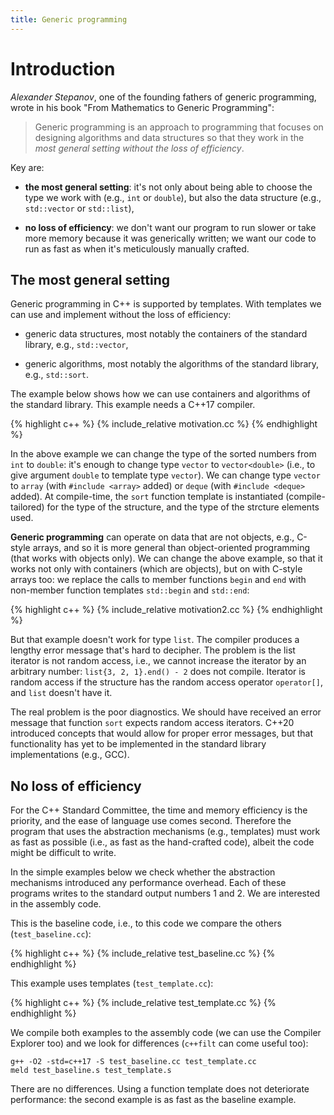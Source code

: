```yaml
---
title: Generic programming
---
```


# Introduction

*Alexander Stepanov*, one of the founding fathers of generic
programming, wrote in his book "From Mathematics to Generic
Programming":

> Generic programming is an approach to programming that focuses on
> designing algorithms and data structures so that they work in the
> *most general setting without the loss of efficiency*.

Key are:

* **the most general setting**: it's not only about being able to
  choose the type we work with (e.g., `int` or `double`), but also the
  data structure (e.g., `std::vector` or `std::list`),

* **no loss of efficiency**: we don't want our program to run slower
  or take more memory because it was generically written; we want our
  code to run as fast as when it's meticulously manually crafted.

## The most general setting

Generic programming in C++ is supported by templates.  With templates
we can use and implement without the loss of efficiency:

* generic data structures, most notably the containers of the standard
  library, e.g., `std::vector`,

* generic algorithms, most notably the algorithms of the standard
  library, e.g., `std::sort`.

The example below shows how we can use containers and algorithms of
the standard library.  This example needs a C++17 compiler.

{% highlight c++ %}
{% include_relative motivation.cc %}
{% endhighlight %}

In the above example we can change the type of the sorted numbers from
`int` to `double`: it's enough to change type `vector` to
`vector<double>` (i.e., to give argument `double` to template type
`vector`).  We can change type `vector` to `array` (with
`#include <array>` added) or `deque` (with `#include <deque>` added).  At
compile-time, the `sort` function template is instantiated
(compile-tailored) for the type of the structure, and the type of the
strcture elements used.

**Generic programming** can operate on data that are not objects,
e.g., C-style arrays, and so it is more general than object-oriented
programming (that works with objects only).  We can change the above
example, so that it works not only with containers (which are
objects), but on with C-style arrays too: we replace the calls to
member functions `begin` and `end` with non-member function templates
`std::begin` and `std::end`:

{% highlight c++ %}
{% include_relative motivation2.cc %}
{% endhighlight %}

But that example doesn't work for type `list`.  The compiler produces
a lengthy error message that's hard to decipher.  The problem is the
list iterator is not random access, i.e., we cannot increase the
iterator by an arbitrary number: `list{3, 2, 1}.end() - 2` does not
compile.  Iterator is random access if the structure has the random
access operator `operator[]`, and `list` doesn't have it.

The real problem is the poor diagnostics.  We should have received an
error message that function `sort` expects random access iterators.
C++20 introduced concepts that would allow for proper error messages,
but that functionality has yet to be implemented in the standard
library implementations (e.g., GCC).

## No loss of efficiency

For the C++ Standard Committee, the time and memory efficiency is the
priority, and the ease of language use comes second.  Therefore the
program that uses the abstraction mechanisms (e.g., templates) must
work as fast as possible (i.e., as fast as the hand-crafted code),
albeit the code might be difficult to write.

In the simple examples below we check whether the abstraction
mechanisms introduced any performance overhead.  Each of these
programs writes to the standard output numbers 1 and 2.  We are
interested in the assembly code.

This is the baseline code, i.e., to this code we compare the others
(`test_baseline.cc`):

{% highlight c++ %}
{% include_relative test_baseline.cc %}
{% endhighlight %}

This example uses templates (`test_template.cc`):

{% highlight c++ %}
{% include_relative test_template.cc %}
{% endhighlight %}

We compile both examples to the assembly code (we can use the Compiler
Explorer too) and we look for differences (`c++filt` can come useful
too):

```
g++ -O2 -std=c++17 -S test_baseline.cc test_template.cc
meld test_baseline.s test_template.s
```

There are no differences.  Using a function template does not
deteriorate performance: the second example is as fast as the baseline
example.

<!-- LocalWords: lvalue lvalues rvalue -->
